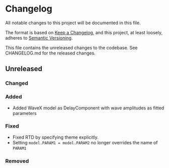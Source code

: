 # Changelog
All notable changes to this project will be documented in this file.

The format is based on [Keep a Changelog](https://keepachangelog.com/en/1.0.0/),
and this project, at least loosely, adheres to [Semantic Versioning](https://semver.org/spec/v2.0.0.html).

This file contains the unreleased changes to the codebase. See CHANGELOG.md for
the released changes.

## Unreleased
### Changed
### Added
- Added WaveX model as DelayComponent with wave amplitudes as fitted parameters
### Fixed
- Fixed RTD by specifying theme explicitly.
- Setting `model.PARAM1 = model.PARAM2` no longer overrides the name of `PARAM1`
### Removed
